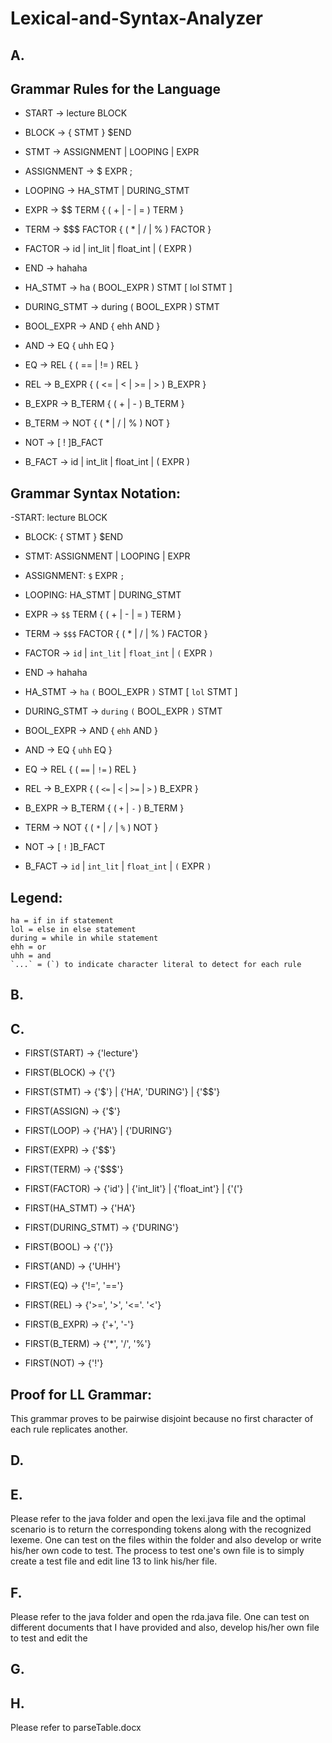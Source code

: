 # Lexical-and-Syntax-Analyzer

## A. 
## Grammar Rules for the Language
- START -> lecture BLOCK
- BLOCK -> { STMT } $END
- STMT -> ASSIGNMENT | LOOPING | EXPR
- ASSIGNMENT -> $ EXPR ;
- LOOPING -> HA_STMT | DURING_STMT
- EXPR -> $$ TERM { ( + | - | = ) TERM }
- TERM -> $$$ FACTOR { ( * | / | % ) FACTOR }
- FACTOR -> id | int_lit | float_int | ( EXPR )
- END -> hahaha

- HA_STMT -> ha ( BOOL_EXPR ) STMT [ lol STMT ]     
- DURING_STMT -> during ( BOOL_EXPR ) STMT                

- BOOL_EXPR -> AND { ehh AND }  
- AND -> EQ { uhh EQ }          
- EQ -> REL { ( == | != ) REL }
- REL -> B_EXPR { ( <= | < | >= | > ) B_EXPR }
- B_EXPR -> B_TERM { ( + | - ) B_TERM }
- B_TERM -> NOT { ( * | / | % ) NOT }
- NOT -> [ ! ]B_FACT
- B_FACT -> id | int_lit | float_int | ( EXPR )

## Grammar Syntax Notation:
-START: lecture BLOCK
- BLOCK: { STMT } $END
- STMT: ASSIGNMENT | LOOPING | EXPR
- ASSIGNMENT: `$` EXPR `;`
- LOOPING: HA_STMT | DURING_STMT
- EXPR -> `$$` TERM { ( + | - | = ) TERM }
- TERM -> `$$$` FACTOR { ( * | / | % ) FACTOR }
- FACTOR -> `id` | `int_lit` | `float_int` | `(` EXPR `)`
- END -> hahaha

- HA_STMT -> `ha` `(` BOOL_EXPR `)` STMT [ `lol` STMT ]     
- DURING_STMT -> `during` `(` BOOL_EXPR `)` STMT                

- BOOL_EXPR -> AND { `ehh` AND }  
- AND -> EQ { `uhh` EQ }          
- EQ -> REL { ( `==` | `!=` ) REL }
- REL -> B_EXPR { ( `<=` | `<` | `>=` | `>` ) B_EXPR }
- B_EXPR -> B_TERM { ( `+` | `-` ) B_TERM }
- TERM -> NOT { ( `*` | `/` | `%` ) NOT }
- NOT -> [ `!` ]B_FACT
- B_FACT -> `id` | `int_lit` | `float_int` | `(` EXPR `)`

## Legend: 
```
ha = if in if statement
lol = else in else statement
during = while in while statement
ehh = or 
uhh = and
`...` = (`) to indicate character literal to detect for each rule
```
## B. 


## C. 
- FIRST(START) -> {'lecture'}
- FIRST(BLOCK) -> {'{'}
- FIRST(STMT) -> {'$'} | {'HA', 'DURING'} | {'$$'}
- FIRST(ASSIGN) -> {'$'}
- FIRST(LOOP) -> {'HA'} | {'DURING'}
- FIRST(EXPR) -> {'$$'}
- FIRST(TERM) -> {'$$$'}
- FIRST(FACTOR) -> {'id'} | {'int_lit'} | {'float_int'} | {'('}

- FIRST(HA_STMT) -> {'HA'}
- FIRST(DURING_STMT) -> {'DURING'}

- FIRST(BOOL) ->  {'('}}
- FIRST(AND) -> {'UHH'}
- FIRST(EQ) ->  {'!=', '=='}
- FIRST(REL) -> {'>=', '>', '<='. '<'}
- FIRST(B_EXPR) -> {'+', '-'}
- FIRST(B_TERM) -> {'*', '/', '%'}
- FIRST(NOT) -> {'!'}

## Proof for LL Grammar: 
This grammar proves to be pairwise disjoint because no first character of each rule replicates another.

## D.

## E.
Please refer to the java folder and open the lexi.java file and the optimal scenario is to return the corresponding tokens along with the recognized lexeme. One can test on the files within the folder and also develop or write his/her own code to test. The process to test one's own file is to simply create a test file and edit line 13 to link his/her file.


## F.
Please refer to the java folder and open the rda.java file. One can test on different documents that I have provided and also, develop his/her own file to test 
and edit the 

## G.


## H. 
Please refer to parseTable.docx




